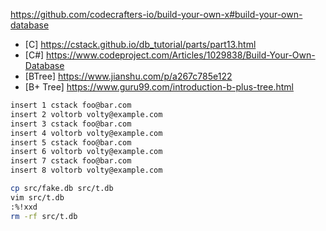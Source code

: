 https://github.com/codecrafters-io/build-your-own-x#build-your-own-database

- [C] https://cstack.github.io/db_tutorial/parts/part13.html
- [C#] https://www.codeproject.com/Articles/1029838/Build-Your-Own-Database
- [BTree] https://www.jianshu.com/p/a267c785e122
- [B+ Tree] https://www.guru99.com/introduction-b-plus-tree.html


```sh
insert 1 cstack foo@bar.com
insert 2 voltorb volty@example.com
insert 3 cstack foo@bar.com
insert 4 voltorb volty@example.com
insert 5 cstack foo@bar.com
insert 6 voltorb volty@example.com
insert 7 cstack foo@bar.com
insert 8 voltorb volty@example.com
```

```sh
cp src/fake.db src/t.db
vim src/t.db
:%!xxd
rm -rf src/t.db
```

